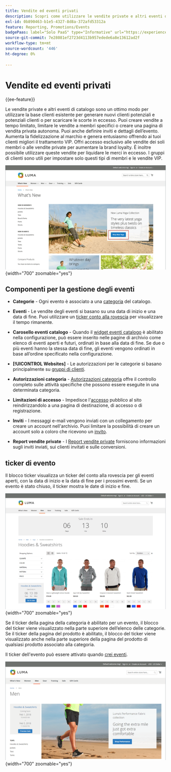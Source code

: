 ```yaml
---
title: Vendite ed eventi privati
description: Scopri come utilizzare le vendite private e altri eventi di catalogo per aumentare le vendite per la base di clienti esistente e generare nuovi clienti potenziali.
exl-id: 0b890463-b1e5-4327-8d8a-372afd53312a
feature: Reporting, Promotions/Events
badgePaas: label="Solo PaaS" type="Informative" url="https://experienceleague.adobe.com/en/docs/commerce/user-guides/product-solutions" tooltip="Applicabile solo ai progetti Adobe Commerce on Cloud (infrastruttura PaaS gestita da Adobe) e ai progetti on-premise."
source-git-commit: 7e28081ef2723d4113b957edede6a8e13612ad2f
workflow-type: tm+mt
source-wordcount: '446'
ht-degree: 0%

---
```


# Vendite ed eventi privati

{{ee-feature}}

Le vendite private e altri eventi di catalogo sono un ottimo modo per utilizzare la base clienti esistente per generare nuovi clienti potenziali e potenziali clienti o per scaricare le scorte in eccesso. Puoi creare vendite a tempo limitato, limitare le vendite a membri specifici o creare una pagina di vendita privata autonoma. Puoi anche definire inviti e dettagli dell’evento. Aumenta la fidelizzazione al marchio e genera entusiasmo offrendo ai tuoi clienti migliori il trattamento VIP. Offri accesso esclusivo alle vendite dei soli membri o alle vendite private per aumentare la brand loyalty. È inoltre possibile utilizzare queste vendite per liquidare le merci in eccesso. I gruppi di clienti sono utili per impostare solo questi tipi di membri e le vendite VIP.

![Esempio di vetrina - evento nella home page](./assets/storefront-event-home-page.png){width="700" zoomable="yes"}

## Componenti per la gestione degli eventi

- **Categorie** - Ogni evento è associato a una [categoria](../catalog/category-create.md) del catalogo.

- **Eventi** - Le vendite degli eventi si basano su una data di inizio e una data di fine. Puoi utilizzare un [ticker conto alla rovescia](#event-ticker) per visualizzare il tempo rimanente.

- **Carosello eventi catalogo** - Quando il [widget eventi catalogo](../content-design/widget-event-carousel.md) è abilitato nella configurazione, può essere inserito nelle pagine di archivio come elenco di eventi aperti e futuri, ordinati in base alla data di fine. Se due o più eventi hanno la stessa data di fine, gli eventi vengono ordinati in base all’ordine specificato nella configurazione.

- **[!UICONTROL Websites]** - Le autorizzazioni per le categorie si basano principalmente su [gruppi di clienti](../customers/customer-groups.md).

- **Autorizzazioni categoria** - [Autorizzazioni categoria](../catalog/category-permissions.md) offre il controllo completo sulle attività specifiche che possono essere eseguite in una determinata categoria.

- **Limitazioni di accesso** - Impedisce l&#39;[accesso](event-configure.md#restrict-access) pubblico al sito reindirizzandolo a una pagina di destinazione, di accesso o di registrazione.

- **Inviti** - I messaggi e-mail vengono inviati con un collegamento per creare un account nell&#39;archivio. Puoi limitare la possibilità di creare un account solo a coloro che ricevono un [invito](invitations.md).

- **Report vendite private** - I [Report vendite private](../getting-started/private-sales-reports.md) forniscono informazioni sugli inviti inviati, sui clienti invitati e sulle conversioni.

## ticker di evento

Il blocco ticker visualizza un ticker del conto alla rovescia per gli eventi aperti, con la data di inizio e la data di fine per i prossimi eventi. Se un evento è stato chiuso, il ticker mostra le date di inizio e fine.

![Esempio di vetrina - carosello eventi](./assets/storefront-event-ticker-carousel.png){width="700" zoomable="yes"}

Se il ticker della pagina della categoria è abilitato per un evento, il blocco del ticker viene visualizzato nella parte superiore dell’elenco delle categorie. Se il ticker della pagina del prodotto è abilitato, il blocco del ticker viene visualizzato anche nella parte superiore della pagina del prodotto di qualsiasi prodotto associato alla categoria.

Il ticker dell&#39;evento può essere attivato quando [crei eventi](event-create.md).

![Esempio di vetrina - barra laterale evento](./assets/storefront-event-sidebar.png){width="700" zoomable="yes"}
